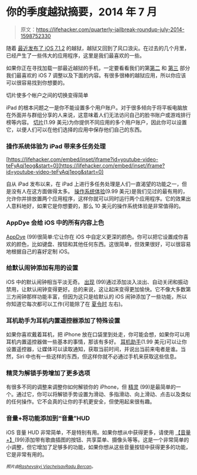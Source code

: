 # 你的季度越狱摘要，2014 年 7 月

> 原文：<https://lifehacker.com/quarterly-jailbreak-roundup-july-2014-1598752330>

随着 [最近发布了 iOS 7.1.2](https://lifehacker.com/ios-7-1-1-untethered-jailbreak-released-1594866825) 的越狱，越狱又回到了风口浪尖。在过去的几个月里，已经产生了一些伟大的应用程序，这里是我们最喜欢的一些。



如果你正在寻找加载一部最近越狱的手机，一定要看看我们的第[第二](http://lifehacker.com/the-best-jailbreak-apps-and-tweaks-for-ios-7-part-ii-1506144309) 和 [第三](http://lifehacker.com/your-quarterly-jailbreak-roundup-april-2014-1557851359) 部分我们最喜欢的 iOS 7 调整以及下面的内容。有很多很棒的越狱应用，所以你应该可以很容易找到你想要的。

切片使多个帐户之间的切换变得简单

iPad 的根本问题之一是你不能设置多个用户账户。对于很多倾向于将平板电脑放在外面并与群组分享的人来说，这意味着人们无法访问自己的脸书账户或游戏排行榜等内容。 [切片](http://moreinfo.thebigboss.org/moreinfo/slicesSS.php)(1.99 美元)为你提供不同应用的多个用户账户，因此你可以设置它，以便人们可以在他们选择的应用中保存他们自己的东西。

### 操作系统体验为 iPad 带来多任务处理

 [https://lifehacker.com/embed/inset/iframe?id=youtube-video-teFyAqj1eog&start=0](https://lifehacker.com/embed/inset/iframe?id=youtube-video-teFyAqj1eog&start=0) 

自从 iPad 发布以来，在 iPad 上进行多任务处理是人们一直渴望的功能之一，但是没有人在这方面做得太多。 [操作系统体验](http://moreinfo.thebigboss.org/moreinfo/depiction.php?file=osexperienceDp)(9.99 美元)是我们见过的最有用的，允许你并排放置两个应用程序，这样你就可以同时运行两个应用程序。它的效果出人意料地好，如果它是你想要的，那么 10 美元的操作系统体验是非常值得的。

### AppDye 会给 iOS 中的所有内容上色

[AppDye](http://moreinfo.thebigboss.org/moreinfo/depiction.php?file=appdyeDp) (99)很简单:它让你在 iOS 中自定义更深的颜色。你可以把它设置成你喜欢的颜色，比如键盘、按钮和其他任何东西。这很简单，但效果很好，可以很容易地根据自己的喜好定制 iOS。

### 给默认闹钟添加有用的设置

iOS 中的默认闹钟相当平淡无奇。 [出现](http://moreinfo.thebigboss.org/moreinfo/depiction.php?file=ariseDp) (99)通过添加淡入淡出、自动关闭和振动禁用，让默认闹钟变得更好。总的来说，这让起床变得更加愉快。它不像大多数第三方闹钟那样功能丰富，但因为这只是给默认的 iOS 闹钟添加了一些功能，所以你知道它每次都可以工作(可能除了在 [夏令时](http://lifehacker.com/tag/daylight-saving-time) 左右)。

### 耳机助手为耳机内置遥控器添加了特殊设置

如果你喜欢戴着耳机，把 iPhone 放在口袋里到处走，你可能会想，如果你可以用耳机内置遥控器做一些基本的事情，那该有多好。 [耳机助手](http://moreinfo.thebigboss.org/moreinfo/depiction.php?file=headphoneassistantDp)(1.99 美元)可以让你设置遥控器，让媒体可以读取通知，获取当前时间，并说出当前来电者是谁。当然，Siri 中也有一些这样的东西，但这样你就不必通过手机来获取这些信息。

### 精灵为解锁手势增加了更多选项

有很多不同的调整来调整你如何解锁你的 iPhone，但 [精灵](http://moreinfo.thebigboss.org/moreinfo/depiction.php?file=genieDp) (99)是最简单的一个。通过它，你可以将解锁手势设置为滑动、多指滑动、向上滑动、点击以及类似的任何操作。它不会真的让你的手机更安全，但使用起来很有趣。

### 音量+将功能添加到“音量”HUD

iOS 音量 HUD 非常简单，不是特别有用。如果你想从中获得更多，请使用 [【音量+】](http://moreinfo.thebigboss.org/moreinfo/depiction.php?file=volumeplusDp)(99)添加带有歌曲插图的按钮、共享菜单、摄像头等等。这是一个非常简单的小调整，但它增加了足够多的功能，如果你想从这些音量按钮中获得更多的功能，它是非常有用的。

<small>*照片由*</small>[<small>*Rashevskyi Viachelsav*</small>](http://www.shutterstock.com/pic.mhtml?id=161152505&src=id)<small></small>*[<small>*Radu Bercan*</small>](http://www.shutterstock.com/pic.mhtml?id=154895036&src=id)<small>*。*</small>*